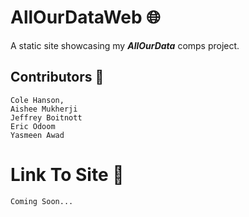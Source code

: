 # AllOurDataWeb 🌐

A static site showcasing my ***AllOurData*** comps project.

## Contributors 📑

```
Cole Hanson,
Aishee Mukherji
Jeffrey Boitnott
Eric Odoom
Yasmeen Awad
```

# Link To Site 🔗

```
Coming Soon...
```
